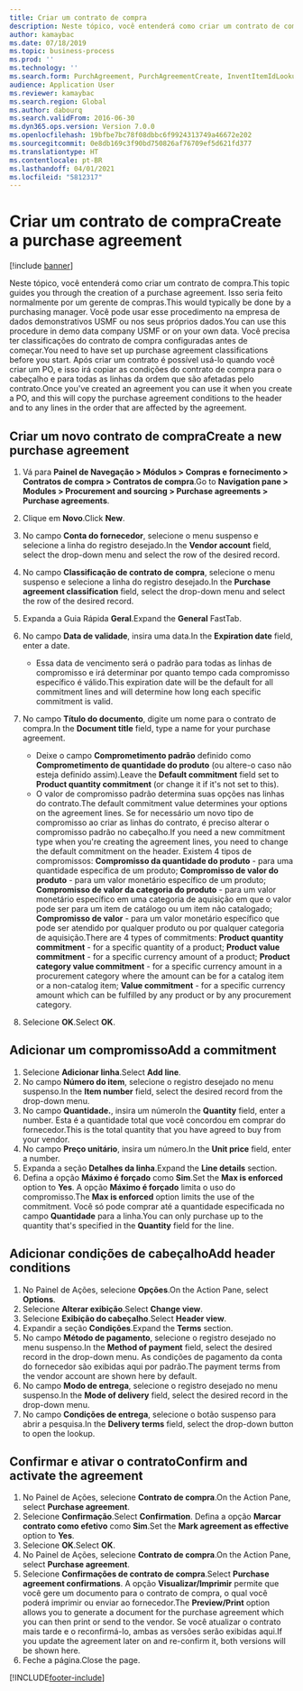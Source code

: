 ```yaml
---
title: Criar um contrato de compra
description: Neste tópico, você entenderá como criar um contrato de compra.
author: kamaybac
ms.date: 07/18/2019
ms.topic: business-process
ms.prod: ''
ms.technology: ''
ms.search.form: PurchAgreement, PurchAgreementCreate, InventItemIdLookupSimple, AgreementConfirmRunForm, PurchAgreementHistory
audience: Application User
ms.reviewer: kamaybac
ms.search.region: Global
ms.author: dabourq
ms.search.validFrom: 2016-06-30
ms.dyn365.ops.version: Version 7.0.0
ms.openlocfilehash: 19bfbe7bc78f08dbbc6f9924313749a46672e202
ms.sourcegitcommit: 0e8db169c3f90bd750826af76709ef5d621fd377
ms.translationtype: HT
ms.contentlocale: pt-BR
ms.lasthandoff: 04/01/2021
ms.locfileid: "5812317"
---
```

# <a name="create-a-purchase-agreement"></a><span data-ttu-id="43e7e-103">Criar um contrato de compra</span><span class="sxs-lookup"><span data-stu-id="43e7e-103">Create a purchase agreement</span></span>

[!include [banner](../../includes/banner.md)]

<span data-ttu-id="43e7e-104">Neste tópico, você entenderá como criar um contrato de compra.</span><span class="sxs-lookup"><span data-stu-id="43e7e-104">This topic guides you through the creation of a purchase agreement.</span></span> <span data-ttu-id="43e7e-105">Isso seria feito normalmente por um gerente de compras.</span><span class="sxs-lookup"><span data-stu-id="43e7e-105">This would typically be done by a purchasing manager.</span></span> <span data-ttu-id="43e7e-106">Você pode usar esse procedimento na empresa de dados demonstrativos USMF ou nos seus próprios dados.</span><span class="sxs-lookup"><span data-stu-id="43e7e-106">You can use this procedure in demo data company USMF or on your own data.</span></span> <span data-ttu-id="43e7e-107">Você precisa ter classificações do contrato de compra configuradas antes de começar.</span><span class="sxs-lookup"><span data-stu-id="43e7e-107">You need to have set up purchase agreement classifications before you start.</span></span> <span data-ttu-id="43e7e-108">Após criar um contrato é possível usá-lo quando você criar um PO, e isso irá copiar as condições do contrato de compra para o cabeçalho e para todas as linhas da ordem que são afetadas pelo contrato.</span><span class="sxs-lookup"><span data-stu-id="43e7e-108">Once you've created an agreement you can use it when you create a PO, and this will copy the purchase agreement conditions to the header and to any lines in the order that are affected by the agreement.</span></span>


## <a name="create-a-new-purchase-agreement"></a><span data-ttu-id="43e7e-109">Criar um novo contrato de compra</span><span class="sxs-lookup"><span data-stu-id="43e7e-109">Create a new purchase agreement</span></span>
1. <span data-ttu-id="43e7e-110">Vá para **Painel de Navegação > Módulos > Compras e fornecimento > Contratos de compra > Contratos de compra**.</span><span class="sxs-lookup"><span data-stu-id="43e7e-110">Go to **Navigation pane > Modules > Procurement and sourcing > Purchase agreements > Purchase agreements**.</span></span>
2. <span data-ttu-id="43e7e-111">Clique em **Novo**.</span><span class="sxs-lookup"><span data-stu-id="43e7e-111">Click **New**.</span></span>
3. <span data-ttu-id="43e7e-112">No campo **Conta do fornecedor**, selecione o menu suspenso e selecione a linha do registro desejado.</span><span class="sxs-lookup"><span data-stu-id="43e7e-112">In the **Vendor account** field, select the drop-down menu and select the row of the desired record.</span></span>
4. <span data-ttu-id="43e7e-113">No campo **Classificação de contrato de compra**, selecione o menu suspenso e selecione a linha do registro desejado.</span><span class="sxs-lookup"><span data-stu-id="43e7e-113">In the **Purchase agreement classification** field, select the drop-down menu and select the row of the desired record.</span></span>
5. <span data-ttu-id="43e7e-114">Expanda a Guia Rápida **Geral**.</span><span class="sxs-lookup"><span data-stu-id="43e7e-114">Expand the **General** FastTab.</span></span>
6. <span data-ttu-id="43e7e-115">No campo **Data de validade**, insira uma data.</span><span class="sxs-lookup"><span data-stu-id="43e7e-115">In the **Expiration date** field, enter a date.</span></span>

    - <span data-ttu-id="43e7e-116">Essa data de vencimento será o padrão para todas as linhas de compromisso e irá determinar por quanto tempo cada compromisso específico é válido.</span><span class="sxs-lookup"><span data-stu-id="43e7e-116">This expiration date will be the default for all commitment lines and will determine how long each specific commitment is valid.</span></span>  

7. <span data-ttu-id="43e7e-117">No campo **Título do documento**, digite um nome para o contrato de compra.</span><span class="sxs-lookup"><span data-stu-id="43e7e-117">In the **Document title** field, type a name for your purchase agreement.</span></span>

    - <span data-ttu-id="43e7e-118">Deixe o campo **Comprometimento padrão** definido como **Comprometimento de quantidade do produto** (ou altere-o caso não esteja definido assim).</span><span class="sxs-lookup"><span data-stu-id="43e7e-118">Leave the **Default commitment** field set to **Product quantity commitment** (or change it if it's not set to this).</span></span>  
    - <span data-ttu-id="43e7e-119">O valor de compromisso padrão determina suas opções nas linhas do contrato.</span><span class="sxs-lookup"><span data-stu-id="43e7e-119">The default commitment value determines your options on the agreement lines.</span></span> <span data-ttu-id="43e7e-120">Se for necessário um novo tipo de compromisso ao criar as linhas do contrato, é preciso alterar o compromisso padrão no cabeçalho.</span><span class="sxs-lookup"><span data-stu-id="43e7e-120">If you need a new commitment type when you're creating the agreement lines, you need to change the default commitment on the header.</span></span> <span data-ttu-id="43e7e-121">Existem 4 tipos de compromissos: **Compromisso da quantidade do produto** - para uma quantidade específica de um produto; **Compromisso de valor do produto** - para um valor monetário específico de um produto; **Compromisso de valor da categoria do produto** - para um valor monetário específico em uma categoria de aquisição em que o valor pode ser para um item de catálogo ou um item não catalogado; **Compromisso de valor** - para um valor monetário específico que pode ser atendido por qualquer produto ou por qualquer categoria de aquisição.</span><span class="sxs-lookup"><span data-stu-id="43e7e-121">There are 4 types of commitments: **Product quantity commitment** - for a specific quantity of a product; **Product value commitment** - for a specific currency amount of a product; **Product category value commitment** - for a specific currency amount in a procurement category where the amount can be for a catalog item or a non-catalog item; **Value commitment** - for a specific currency amount which can be fulfilled by any product or by any procurement category.</span></span>  

8. <span data-ttu-id="43e7e-122">Selecione **OK**.</span><span class="sxs-lookup"><span data-stu-id="43e7e-122">Select **OK**.</span></span>

## <a name="add-a-commitment"></a><span data-ttu-id="43e7e-123">Adicionar um compromisso</span><span class="sxs-lookup"><span data-stu-id="43e7e-123">Add a commitment</span></span>
1. <span data-ttu-id="43e7e-124">Selecione **Adicionar linha**.</span><span class="sxs-lookup"><span data-stu-id="43e7e-124">Select **Add line**.</span></span>
2. <span data-ttu-id="43e7e-125">No campo **Número do item**, selecione o registro desejado no menu suspenso.</span><span class="sxs-lookup"><span data-stu-id="43e7e-125">In the **Item number** field, select the desired record from the drop-down menu.</span></span>
3. <span data-ttu-id="43e7e-126">No campo **Quantidade.**, insira um número</span><span class="sxs-lookup"><span data-stu-id="43e7e-126">In the **Quantity** field, enter a number.</span></span> <span data-ttu-id="43e7e-127">Esta é a quantidade total que você concordou em comprar do fornecedor.</span><span class="sxs-lookup"><span data-stu-id="43e7e-127">This is the total quantity that you have agreed to buy from your vendor.</span></span>  
4. <span data-ttu-id="43e7e-128">No campo **Preço unitário**, insira um número.</span><span class="sxs-lookup"><span data-stu-id="43e7e-128">In the **Unit price** field, enter a number.</span></span>
5. <span data-ttu-id="43e7e-129">Expanda a seção **Detalhes da linha**.</span><span class="sxs-lookup"><span data-stu-id="43e7e-129">Expand the **Line details** section.</span></span>
6. <span data-ttu-id="43e7e-130">Defina a opção **Máximo é forçado** como **Sim**.</span><span class="sxs-lookup"><span data-stu-id="43e7e-130">Set the **Max is enforced** option to **Yes**.</span></span> <span data-ttu-id="43e7e-131">A opção **Máximo é forçado** limita o uso do compromisso.</span><span class="sxs-lookup"><span data-stu-id="43e7e-131">The **Max is enforced** option limits the use of the commitment.</span></span> <span data-ttu-id="43e7e-132">Você só pode comprar até a quantidade especificada no campo **Quantidade** para a linha.</span><span class="sxs-lookup"><span data-stu-id="43e7e-132">You can only purchase up to the quantity that's specified in the **Quantity** field for the line.</span></span>  

## <a name="add-header-conditions"></a><span data-ttu-id="43e7e-133">Adicionar condições de cabeçalho</span><span class="sxs-lookup"><span data-stu-id="43e7e-133">Add header conditions</span></span>
1. <span data-ttu-id="43e7e-134">No Painel de Ações, selecione **Opções**.</span><span class="sxs-lookup"><span data-stu-id="43e7e-134">On the Action Pane, select **Options**.</span></span>
2. <span data-ttu-id="43e7e-135">Selecione **Alterar exibição**.</span><span class="sxs-lookup"><span data-stu-id="43e7e-135">Select **Change view**.</span></span>
3. <span data-ttu-id="43e7e-136">Selecione **Exibição do cabeçalho**.</span><span class="sxs-lookup"><span data-stu-id="43e7e-136">Select **Header view**.</span></span>
4. <span data-ttu-id="43e7e-137">Expandir a seção **Condições**.</span><span class="sxs-lookup"><span data-stu-id="43e7e-137">Expand the **Terms** section.</span></span>
5. <span data-ttu-id="43e7e-138">No campo **Método de pagamento**, selecione o registro desejado no menu suspenso.</span><span class="sxs-lookup"><span data-stu-id="43e7e-138">In the **Method of payment** field, select the desired record in the drop-down menu.</span></span> <span data-ttu-id="43e7e-139">As condições de pagamento da conta do fornecedor são exibidas aqui por padrão.</span><span class="sxs-lookup"><span data-stu-id="43e7e-139">The payment terms from the vendor account are shown here by default.</span></span>  
6. <span data-ttu-id="43e7e-140">No campo **Modo de entrega**, selecione o registro desejado no menu suspenso.</span><span class="sxs-lookup"><span data-stu-id="43e7e-140">In the **Mode of delivery** field, select the desired record in the drop-down menu.</span></span>
7. <span data-ttu-id="43e7e-141">No campo **Condições de entrega**, selecione o botão suspenso para abrir a pesquisa.</span><span class="sxs-lookup"><span data-stu-id="43e7e-141">In the **Delivery terms** field, select the drop-down button to open the lookup.</span></span>

## <a name="confirm-and-activate-the-agreement"></a><span data-ttu-id="43e7e-142">Confirmar e ativar o contrato</span><span class="sxs-lookup"><span data-stu-id="43e7e-142">Confirm and activate the agreement</span></span>
1. <span data-ttu-id="43e7e-143">No Painel de Ações, selecione **Contrato de compra**.</span><span class="sxs-lookup"><span data-stu-id="43e7e-143">On the Action Pane, select **Purchase agreement**.</span></span>
2. <span data-ttu-id="43e7e-144">Selecione **Confirmação**.</span><span class="sxs-lookup"><span data-stu-id="43e7e-144">Select **Confirmation**.</span></span> <span data-ttu-id="43e7e-145">Defina a opção **Marcar contrato como efetivo** como **Sim**.</span><span class="sxs-lookup"><span data-stu-id="43e7e-145">Set the **Mark agreement as effective** option to **Yes**.</span></span>  
3. <span data-ttu-id="43e7e-146">Selecione **OK**.</span><span class="sxs-lookup"><span data-stu-id="43e7e-146">Select **OK**.</span></span>
4. <span data-ttu-id="43e7e-147">No Painel de Ações, selecione **Contrato de compra**.</span><span class="sxs-lookup"><span data-stu-id="43e7e-147">On the Action Pane, select **Purchase agreement**.</span></span>
5. <span data-ttu-id="43e7e-148">Selecione **Confirmações de contrato de compra**.</span><span class="sxs-lookup"><span data-stu-id="43e7e-148">Select **Purchase agreement confirmations**.</span></span> <span data-ttu-id="43e7e-149">A opção **Visualizar/Imprimir** permite que você gere um documento para o contrato de compra, o qual você poderá imprimir ou enviar ao fornecedor.</span><span class="sxs-lookup"><span data-stu-id="43e7e-149">The **Preview/Print** option allows you to generate a document for the purchase agreement which you can then print or send to the vendor.</span></span> <span data-ttu-id="43e7e-150">Se você atualizar o contrato mais tarde e o reconfirmá-lo, ambas as versões serão exibidas aqui.</span><span class="sxs-lookup"><span data-stu-id="43e7e-150">If you update the agreement later on and re-confirm it, both versions will be shown here.</span></span>  
6. <span data-ttu-id="43e7e-151">Feche a página.</span><span class="sxs-lookup"><span data-stu-id="43e7e-151">Close the page.</span></span>



[!INCLUDE[footer-include](../../../includes/footer-banner.md)]